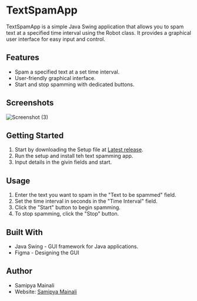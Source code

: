 # TextSpamApp

TextSpamApp is a simple Java Swing application that allows you to spam text at a specified time interval using the Robot class. It provides a graphical user interface for easy input and control.

## Features

- Spam a specified text at a set time interval.
- User-friendly graphical interface.
- Start and stop spamming with dedicated buttons.

## Screenshots

![Screenshot (3)](https://github.com/MrMipya/TextSpammingTool/assets/134919287/2d9a88a5-4b4d-492c-a6b8-f50668fa8f3e)

## Getting Started

1. Start by downloading the Setup file at [Latest release](https://github.com/MrMipya/TextSpammingTool/releases/tag/v1.0.0-initial-release).
3. Run the setup and install teh text spamming app.
4. Input details in the givin fields and start.

## Usage


1. Enter the text you want to spam in the "Text to be spammed" field.
2. Set the time interval in seconds in the "Time Interval" field.
3. Click the "Start" button to begin spamming.
4. To stop spamming, click the "Stop" button.

## Built With

- Java Swing - GUI framework for Java applications.
- Figma      - Designing the GUI

## Author

- Samipya Mainali
- Website: [Samipya Mainali](https:/mrmipya.github.io/)
